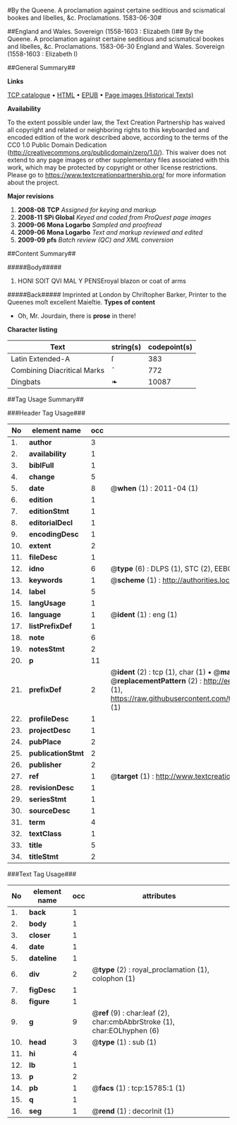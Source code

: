 #By the Queene. A proclamation against certaine seditious and scismatical bookes and libelles, &c. Proclamations. 1583-06-30#

##England and Wales. Sovereign (1558-1603 : Elizabeth I)##
By the Queene. A proclamation against certaine seditious and scismatical bookes and libelles, &c.
Proclamations. 1583-06-30
England and Wales. Sovereign (1558-1603 : Elizabeth I)

##General Summary##

**Links**

[TCP catalogue](http://www.ota.ox.ac.uk/tcp/)  • 
[HTML](http://tei.it.ox.ac.uk/tcp/Texts-HTML/free/A21/A21816.html)  • 
[EPUB](http://tei.it.ox.ac.uk/tcp/Texts-EPUB/free/A21/A21816.epub) • 
[Page images (Historical Texts)](https://historicaltexts.jisc.ac.uk/eebo-99850574e)

**Availability**

To the extent possible under law, the Text Creation Partnership has waived all copyright and related or neighboring rights to this keyboarded and encoded edition of the work described above, according to the terms of the CC0 1.0 Public Domain Dedication (http://creativecommons.org/publicdomain/zero/1.0/). This waiver does not extend to any page images or other supplementary files associated with this work, which may be protected by copyright or other license restrictions. Please go to https://www.textcreationpartnership.org/ for more information about the project.

**Major revisions**

1. __2008-08__ __TCP__ *Assigned for keying and markup*
1. __2008-11__ __SPi Global__ *Keyed and coded from ProQuest page images*
1. __2009-06__ __Mona Logarbo__ *Sampled and proofread*
1. __2009-06__ __Mona Logarbo__ *Text and markup reviewed and edited*
1. __2009-09__ __pfs__ *Batch review (QC) and XML conversion*

##Content Summary##

#####Body#####

1. HONI SOIT QVI MAL Y PENSEroyal blazon or coat of arms

#####Back#####
Imprinted at London by Chriſtopher Barker, Printer to the Queenes moſt excellent Maieſtie.
**Types of content**

  * Oh, Mr. Jourdain, there is **prose** in there!

**Character listing**


|Text|string(s)|codepoint(s)|
|---|---|---|
|Latin Extended-A|ſ|383|
|Combining             Diacritical Marks|̄|772|
|Dingbats|❧|10087|

##Tag Usage Summary##

###Header Tag Usage###

|No|element name|occ|attributes|
|---|---|---|---|
|1.|__author__|3||
|2.|__availability__|1||
|3.|__biblFull__|1||
|4.|__change__|5||
|5.|__date__|8| @__when__ (1) : 2011-04 (1)|
|6.|__edition__|1||
|7.|__editionStmt__|1||
|8.|__editorialDecl__|1||
|9.|__encodingDesc__|1||
|10.|__extent__|2||
|11.|__fileDesc__|1||
|12.|__idno__|6| @__type__ (6) : DLPS (1), STC (2), EEBO-CITATION (1), PROQUEST (1), VID (1)|
|13.|__keywords__|1| @__scheme__ (1) : http://authorities.loc.gov/ (1)|
|14.|__label__|5||
|15.|__langUsage__|1||
|16.|__language__|1| @__ident__ (1) : eng (1)|
|17.|__listPrefixDef__|1||
|18.|__note__|6||
|19.|__notesStmt__|2||
|20.|__p__|11||
|21.|__prefixDef__|2| @__ident__ (2) : tcp (1), char (1)  •  @__matchPattern__ (2) : ([0-9\-]+):([0-9IVX]+) (1), (.+) (1)  •  @__replacementPattern__ (2) : http://eebo.chadwyck.com/downloadtiff?vid=$1&page=$2 (1), https://raw.githubusercontent.com/textcreationpartnership/Texts/master/tcpchars.xml#$1 (1)|
|22.|__profileDesc__|1||
|23.|__projectDesc__|1||
|24.|__pubPlace__|2||
|25.|__publicationStmt__|2||
|26.|__publisher__|2||
|27.|__ref__|1| @__target__ (1) : http://www.textcreationpartnership.org/docs/. (1)|
|28.|__revisionDesc__|1||
|29.|__seriesStmt__|1||
|30.|__sourceDesc__|1||
|31.|__term__|4||
|32.|__textClass__|1||
|33.|__title__|5||
|34.|__titleStmt__|2||


###Text Tag Usage###

|No|element name|occ|attributes|
|---|---|---|---|
|1.|__back__|1||
|2.|__body__|1||
|3.|__closer__|1||
|4.|__date__|1||
|5.|__dateline__|1||
|6.|__div__|2| @__type__ (2) : royal_proclamation (1), colophon (1)|
|7.|__figDesc__|1||
|8.|__figure__|1||
|9.|__g__|9| @__ref__ (9) : char:leaf (2), char:cmbAbbrStroke (1), char:EOLhyphen (6)|
|10.|__head__|3| @__type__ (1) : sub (1)|
|11.|__hi__|4||
|12.|__lb__|1||
|13.|__p__|2||
|14.|__pb__|1| @__facs__ (1) : tcp:15785:1 (1)|
|15.|__q__|1||
|16.|__seg__|1| @__rend__ (1) : decorInit (1)|
